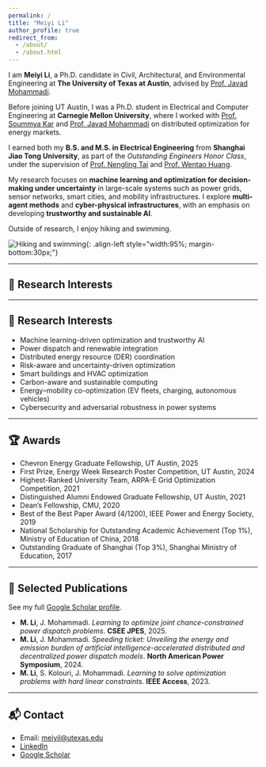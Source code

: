 ```yaml
---
permalink: /
title: "Meiyi Li"
author_profile: true
redirect_from: 
  - /about/
  - /about.html
---
```


I am **Meiyi Li**, a Ph.D. candidate in Civil, Architectural, and Environmental Engineering at **The University of Texas at Austin**, advised by [Prof. Javad Mohammadi](https://javadm-utexas.github.io/Homepage/).  

Before joining UT Austin, I was a Ph.D. student in Electrical and Computer Engineering at **Carnegie Mellon University**, where I worked with [Prof. Soummya Kar](https://users.ece.cmu.edu/~soummyak/) and [Prof. Javad Mohammadi](https://javadm-utexas.github.io/Homepage/) on distributed optimization for energy markets.  

I earned both my **B.S. and M.S. in Electrical Engineering** from **Shanghai Jiao Tong University**, as part of the *Outstanding Engineers Honor Class*, under the supervision of [Prof. Nengling Tai](https://eei.sjtu.edu.cn/faculty-detail.php?id=61) and [Prof. Wentao Huang](https://scholar.google.com/citations?user=aAMxZz8AAAAJ&hl=en).  
 

My research focuses on **machine learning and optimization for decision-making under uncertainty** in large-scale systems such as power grids, sensor networks, smart cities, and mobility infrastructures. I explore **multi-agent methods** and **cyber-physical infrastructures**, with an emphasis on developing **trustworthy and sustainable AI**.


Outside of research, I enjoy hiking and swimming.  



![Hiking and swimming](images/hiking.jpg){: .align-left style="width:95%; margin-bottom:30px;"}

---

## 🔬 Research Interests



---

## 🔬 Research Interests

- Machine learning-driven optimization and trustworthy AI 
- Power dispatch and renewable integration  
- Distributed energy resource (DER) coordination  
- Risk-aware and uncertainty-driven optimization   
- Smart buildings and HVAC optimization  
- Carbon-aware and sustainable computing  
- Energy–mobility co-optimization (EV fleets, charging, autonomous vehicles)  
- Cybersecurity and adversarial robustness in power systems  

 
 


 

---

## 🏆 Awards
  - Chevron Energy Graduate Fellowship, UT Austin, 2025
  - First Prize, Energy Week Research Poster Competition, UT Austin, 2024
  - Highest-Ranked University Team, ARPA-E Grid Optimization Competition, 2021
  - Distinguished Alumni Endowed Graduate Fellowship, UT Austin, 2021
  - Dean’s Fellowship, CMU, 2020
  - Best of the Best Paper Award (4/1200), IEEE Power and Energy Society, 2019
  - National Scholarship for Outstanding Academic Achievement (Top 1\%), Ministry of Education of China, 2018
  - Outstanding Graduate of Shanghai (Top 3\%), Shanghai Ministry of Education, 2017  

---

## 📄 Selected Publications
See my full [Google Scholar profile](https://scholar.google.com/citations?user=vYnoysMAAAAJ).  

- **M. Li**, J. Mohammadi. *Learning to optimize joint chance-constrained power dispatch problems*. **CSEE JPES**, 2025.
- **M. Li**, J. Mohammadi. *Speeding ticket: Unveiling the energy and emission burden of artificial intelligence-accelerated distributed and decentralized power dispatch models*. **North American Power Symposium**, 2024.
- **M. Li**, S. Kolouri, J. Mohammadi. *Learning to solve optimization problems with hard linear constraints*. **IEEE Access**, 2023.  

---



## 📬 Contact
- Email: [meiyil@utexas.edu](mailto:meiyil@utexas.edu)  
- [LinkedIn](https://www.linkedin.com/in/meiyi-li-power/) 
- [Google Scholar](https://scholar.google.com/citations?user=vYnoysMAAAAJ)  
